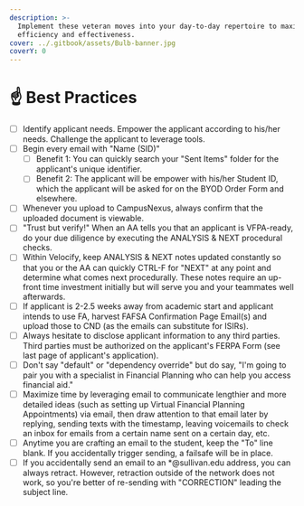 ```yaml
---
description: >-
  Implement these veteran moves into your day-to-day repertoire to maximize your
  efficiency and effectiveness.
cover: ../.gitbook/assets/Bulb-banner.jpg
coverY: 0
---
```


# ☝ Best Practices



* [ ] Identify applicant needs.  Empower the applicant according to his/her needs.  Challenge the applicant to leverage tools.
* [ ] Begin every email with "Name (SID)"
  * [ ] Benefit 1: You can quickly search your "Sent Items" folder for the applicant's unique identifier.
  * [ ] Benefit 2: The applicant will be empower with his/her Student ID, which the applicant will be asked for on the BYOD Order Form and elsewhere.
* [ ] Whenever you upload to CampusNexus, always confirm that the uploaded document is viewable.
* [ ] "Trust but verify!" When an AA tells you that an applicant is VFPA-ready, do your due diligence by executing the ANALYSIS & NEXT procedural checks.&#x20;
* [ ] Within Velocify, keep ANALYSIS & NEXT notes updated constantly so that you or the AA can quickly CTRL-F for "NEXT" at any point and determine what comes next procedurally.  These notes require an up-front time investment initially but will serve you and your teammates well afterwards.
* [ ] If applicant is 2-2.5 weeks away from academic start and applicant intends to use FA, harvest FAFSA Confirmation Page Email(s) and upload those to CND (as the emails can substitute for ISIRs).
* [ ] Always hesitate to disclose applicant information to any third parties.  Third parties must be authorized on the applicant's FERPA Form (see last page of applicant's application).
* [ ] Don't say "default" or "dependency override" but do say, "I'm going to pair you with a specialist in Financial Planning who can help you access financial aid."
* [ ] Maximize time by leveraging email to communicate lengthier and more detailed ideas (such as setting up Virtual Financial Planning Appointments) via email, then draw attention to that email later by replying, sending texts with the timestamp, leaving voicemails to check an inbox for emails from a certain name sent on a certain day, etc.
* [ ] Anytime you are crafting an email to the student, keep the "To" line blank.  If you accidentally trigger sending, a failsafe will be in place.
* [ ] If you accidentally send an email to an \*@sullivan.edu address, you can always retract.  However, retraction outside of the network does not work, so you're better of re-sending with "CORRECTION" leading the subject line.

|   |
| - |

